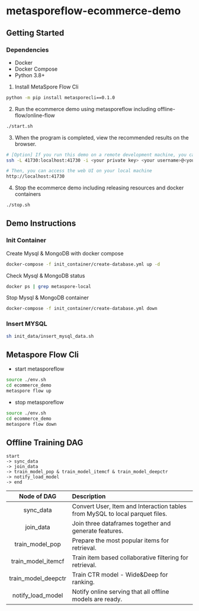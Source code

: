 # metasporeflow-ecommerce-demo

## Getting Started
### Dependencies
- Docker
- Docker Compose
- Python 3.8+

1. Install MetaSpore Flow Cli
```bash
python -m pip install metasporecli==0.1.0
```

2. Run the ecommerce demo using metasporeflow including offline-flow/online-flow
```bash
./start.sh
```

3. When the program is completed, view the recommended results on the browser. 
```bash
# [Option] If you run this demo on a remote development machine, you can establish an ssh tunnel
ssh -L 41730:localhost:41730 -i <your private key> <your username>@<your remote ip>

# Then, you can access the web UI on your local machine
http://localhost:41730
```

4. Stop the ecommerce demo including releasing resources and docker containers
```bash
./stop.sh
```

## Demo Instructions 

### Init Container

Create Mysql & MongoDB with docker compose
```bash
docker-compose -f init_container/create-database.yml up -d
```

Check Mysql & MongoDB status
```bash
docker ps | grep metaspore-local
```

Stop Mysql & MongoDB container
```bash
docker-compose -f init_container/create-database.yml down
```

### Insert MYSQL

```bash
sh init_data/insert_mysql_data.sh
```

## Metaspore Flow Cli

- start metasporeflow
```bash
source ./env.sh
cd ecommerce_demo
metaspore flow up
```

- stop metasporeflow
```bash
source ./env.sh
cd ecommerce_demo
metaspore flow down
```

## Offline Training DAG
```
start
-> sync_data
-> join_data 
-> train_model_pop & train_model_itemcf & train_model_deepctr 
-> notify_load_model
-> end
```
|     Node of DAG     | Description                                                                  |
|:-------------------:|:-----------------------------------------------------------------------------|
|      sync_data      | Convert User, Item and Interaction tables from MySQL to local parquet files. |
|      join_data      | Join three dataframes together and generate features.                        |
|   train_model_pop   | Prepare the most popular items for retrieval.                                |
| train_model_itemcf  | Train item based collaborative filtering for retrieval.                      |
| train_model_deepctr | Train CTR model - Wide&Deep for ranking.                                     |
|  notify_load_model  | Notify online serving that all offline models are ready.                     |